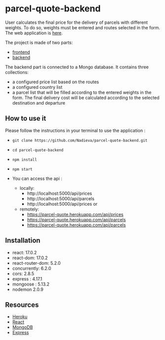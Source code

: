 # parcel-quote-backend

User calculates the final price for the delivery of parcels with different weights. To do so, weights must be entered and routes selected in the form. The web application is [here](https://parcel-quote.netlify.app/).

The project is made of two parts:

- [frontend](https://github.com/nadia-mm/parcel-quote-frontend)
- [backend](https://github.com/nadia-mm/parcel-quote-backend)

The backend part is connected to a Mongo database. It contains three collections:

- a configured price list based on the routes
- a configured country list
- a parcel list that will be filled according to the entered weights in the form. The final delivery cost will be calculated according to the selected destination and departure

## How to use it

Please follow the instructions in your terminal to use the application :

- `git clone https://github.com/Nadieva/parcel-quote-backend.git`
- `cd parcel-quote-backend`
- `npm install`
- `npm start`

- You can access the api :
  - locally:
    - http://localhost:5000/api/prices
    - http://localhost:5000/api/parcels
    - http://localhost:5000/api/prices
      or
  - remotely:
    - https://parcel-quote.herokuapp.com/api/prices
    - https://parcel-quote.herokuapp.com/api/parcels
    - https://parcel-quote.herokuapp.com/api/parcels

## Installation

- react: 17.0.2
- react-dom: 17.0.2
- react-router-dom: 5.2.0
- concurrently: 6.2.0
- cors: 2.8.5
- express : 4.17.1
- mongoose : 5.13.2
- nodemon 2.0.9

## Resources

- [Heroku](https://www.heroku.com/)
- [React](https://github.com/facebook/react)
- [MongoDB](https://www.mongodb.com/)
- [Express](http://expressjs.com/)
